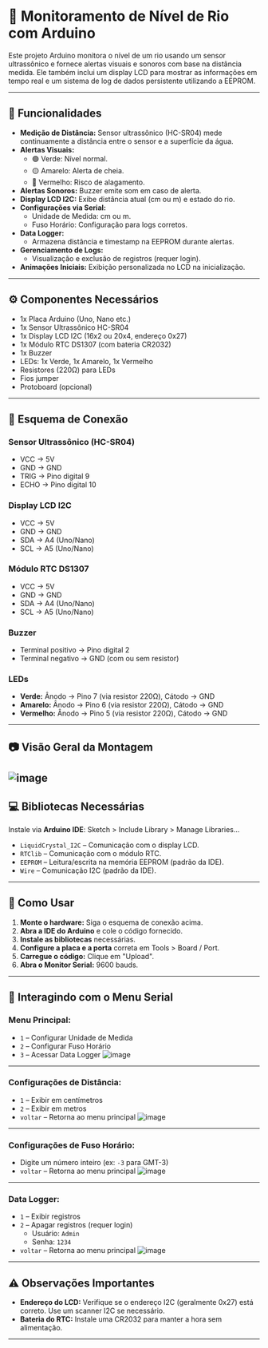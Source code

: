 # 🌊 Monitoramento de Nível de Rio com Arduino

Este projeto Arduino monitora o nível de um rio usando um sensor ultrassônico e fornece alertas visuais e sonoros com base na distância medida. Ele também inclui um display LCD para mostrar as informações em tempo real e um sistema de log de dados persistente utilizando a EEPROM.

---

## 🚀 Funcionalidades

- **Medição de Distância:** Sensor ultrassônico (HC-SR04) mede continuamente a distância entre o sensor e a superfície da água.
- **Alertas Visuais:**
  - 🟢 Verde: Nível normal.
  - 🟡 Amarelo: Alerta de cheia.
  - 🔴 Vermelho: Risco de alagamento.
- **Alertas Sonoros:** Buzzer emite som em caso de alerta.
- **Display LCD I2C:** Exibe distância atual (cm ou m) e estado do rio.
- **Configurações via Serial:**
  - Unidade de Medida: cm ou m.
  - Fuso Horário: Configuração para logs corretos.
- **Data Logger:**
  - Armazena distância e timestamp na EEPROM durante alertas.
- **Gerenciamento de Logs:**
  - Visualização e exclusão de registros (requer login).
- **Animações Iniciais:** Exibição personalizada no LCD na inicialização.

---

## ⚙️ Componentes Necessários

- 1x Placa Arduino (Uno, Nano etc.)
- 1x Sensor Ultrassônico HC-SR04
- 1x Display LCD I2C (16x2 ou 20x4, endereço 0x27)
- 1x Módulo RTC DS1307 (com bateria CR2032)
- 1x Buzzer
- LEDs: 1x Verde, 1x Amarelo, 1x Vermelho
- Resistores (220Ω) para LEDs
- Fios jumper
- Protoboard (opcional)

---

## 🔌 Esquema de Conexão

### Sensor Ultrassônico (HC-SR04)
- VCC → 5V
- GND → GND
- TRIG → Pino digital 9
- ECHO → Pino digital 10

### Display LCD I2C
- VCC → 5V
- GND → GND
- SDA → A4 (Uno/Nano)
- SCL → A5 (Uno/Nano)

### Módulo RTC DS1307
- VCC → 5V
- GND → GND
- SDA → A4 (Uno/Nano)
- SCL → A5 (Uno/Nano)

### Buzzer
- Terminal positivo → Pino digital 2
- Terminal negativo → GND (com ou sem resistor)

### LEDs
- **Verde:** Ânodo → Pino 7 (via resistor 220Ω), Cátodo → GND  
- **Amarelo:** Ânodo → Pino 6 (via resistor 220Ω), Cátodo → GND  
- **Vermelho:** Ânodo → Pino 5 (via resistor 220Ω), Cátodo → GND  

---

## 📷 Visão Geral da Montagem
![image](https://github.com/user-attachments/assets/0620ca9f-61c1-43ac-9324-5ce919b4e351)
---

## 💻 Bibliotecas Necessárias

Instale via **Arduino IDE**: Sketch > Include Library > Manage Libraries...

- `LiquidCrystal_I2C` – Comunicação com o display LCD.
- `RTClib` – Comunicação com o módulo RTC.
- `EEPROM` – Leitura/escrita na memória EEPROM (padrão da IDE).
- `Wire` – Comunicação I2C (padrão da IDE).

---

## 🚀 Como Usar

1. **Monte o hardware:** Siga o esquema de conexão acima.
2. **Abra a IDE do Arduino** e cole o código fornecido.
3. **Instale as bibliotecas** necessárias.
4. **Configure a placa e a porta** correta em Tools > Board / Port.
5. **Carregue o código:** Clique em "Upload".
6. **Abra o Monitor Serial:** 9600 bauds.

---

## 🧭 Interagindo com o Menu Serial

### Menu Principal:
- `1` – Configurar Unidade de Medida
- `2` – Configurar Fuso Horário
- `3` – Acessar Data Logger
![image](https://github.com/user-attachments/assets/a949a299-0883-4992-980e-8284e06b813c)
---

### Configurações de Distância:
- `1` – Exibir em centímetros  
- `2` – Exibir em metros  
- `voltar` – Retorna ao menu principal
![image](https://github.com/user-attachments/assets/4a5c5bba-36b2-4f28-95ad-6782eddb8c04)
---

### Configurações de Fuso Horário:
- Digite um número inteiro (ex: `-3` para GMT-3)
- `voltar` – Retorna ao menu principal
![image](https://github.com/user-attachments/assets/3637557d-f04f-4377-b2fd-91ff4f3241a6)
---

### Data Logger:
- `1` – Exibir registros  
- `2` – Apagar registros (requer login)  
  - Usuário: `Admin`  
  - Senha: `1234`  
- `voltar` – Retorna ao menu principal
![image](https://github.com/user-attachments/assets/26350d9b-cfa3-4c8b-82c4-105c188b968f)
---

## ⚠️ Observações Importantes

- **Endereço do LCD:** Verifique se o endereço I2C (geralmente 0x27) está correto. Use um scanner I2C se necessário.
- **Bateria do RTC:** Instale uma CR2032 para manter a hora sem alimentação.

---

